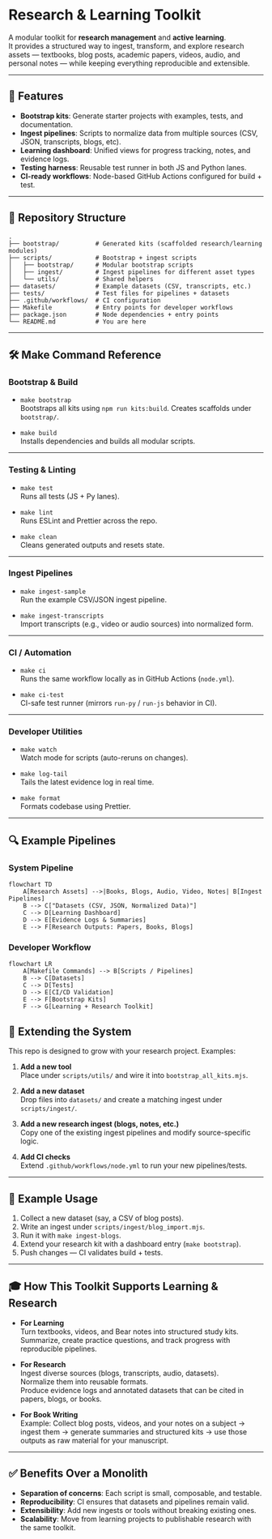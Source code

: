 # Research & Learning Toolkit

A modular toolkit for **research management** and **active learning**.  
It provides a structured way to ingest, transform, and explore research assets — textbooks, blog posts, academic papers, videos, audio, and personal notes — while keeping everything reproducible and extensible.

---

## 🚀 Features

- **Bootstrap kits**: Generate starter projects with examples, tests, and documentation.
- **Ingest pipelines**: Scripts to normalize data from multiple sources (CSV, JSON, transcripts, blogs, etc).
- **Learning dashboard**: Unified views for progress tracking, notes, and evidence logs.
- **Testing harness**: Reusable test runner in both JS and Python lanes.
- **CI-ready workflows**: Node-based GitHub Actions configured for build + test.

---

## 📂 Repository Structure

```
.
├── bootstrap/          # Generated kits (scaffolded research/learning modules)
├── scripts/            # Bootstrap + ingest scripts
│   ├── bootstrap/      # Modular bootstrap scripts
│   ├── ingest/         # Ingest pipelines for different asset types
│   └── utils/          # Shared helpers
├── datasets/           # Example datasets (CSV, transcripts, etc.)
├── tests/              # Test files for pipelines + datasets
├── .github/workflows/  # CI configuration
├── Makefile            # Entry points for developer workflows
├── package.json        # Node dependencies + entry points
└── README.md           # You are here
```

---

## 🛠 Make Command Reference

### Bootstrap & Build

- `make bootstrap`  
  Bootstraps all kits using `npm run kits:build`. Creates scaffolds under `bootstrap/`.

- `make build`  
  Installs dependencies and builds all modular scripts.

---

### Testing & Linting

- `make test`  
  Runs all tests (JS + Py lanes).

- `make lint`  
  Runs ESLint and Prettier across the repo.

- `make clean`  
  Cleans generated outputs and resets state.

---

### Ingest Pipelines

- `make ingest-sample`  
  Run the example CSV/JSON ingest pipeline.

- `make ingest-transcripts`  
  Import transcripts (e.g., video or audio sources) into normalized form.

---

### CI / Automation

- `make ci`  
  Runs the same workflow locally as in GitHub Actions (`node.yml`).

- `make ci-test`  
  CI-safe test runner (mirrors `run-py` / `run-js` behavior in CI).

---

### Developer Utilities

- `make watch`  
  Watch mode for scripts (auto-reruns on changes).

- `make log-tail`  
  Tails the latest evidence log in real time.

- `make format`  
  Formats codebase using Prettier.

---

## 🔍 Example Pipelines

### System Pipeline

```mermaid
flowchart TD
    A[Research Assets] -->|Books, Blogs, Audio, Video, Notes| B[Ingest Pipelines]
    B --> C["Datasets (CSV, JSON, Normalized Data)"]
    C --> D[Learning Dashboard]
    D --> E[Evidence Logs & Summaries]
    E --> F[Research Outputs: Papers, Books, Blogs]
```

### Developer Workflow

```mermaid
flowchart LR
    A[Makefile Commands] --> B[Scripts / Pipelines]
    B --> C[Datasets]
    C --> D[Tests]
    D --> E[CI/CD Validation]
    E --> F[Bootstrap Kits]
    F --> G[Learning + Research Toolkit]
```

## 🧩 Extending the System

This repo is designed to grow with your research project. Examples:

1. **Add a new tool**  
   Place under `scripts/utils/` and wire it into `bootstrap_all_kits.mjs`.

2. **Add a new dataset**  
   Drop files into `datasets/` and create a matching ingest under `scripts/ingest/`.

3. **Add a new research ingest (blogs, notes, etc.)**  
   Copy one of the existing ingest pipelines and modify source-specific logic.

4. **Add CI checks**  
   Extend `.github/workflows/node.yml` to run your new pipelines/tests.

---

## 📖 Example Usage

1. Collect a new dataset (say, a CSV of blog posts).
2. Write an ingest under `scripts/ingest/blog_import.mjs`.
3. Run it with `make ingest-blogs`.
4. Extend your research kit with a dashboard entry (`make bootstrap`).
5. Push changes — CI validates build + tests.

---

## 🎓 How This Toolkit Supports Learning & Research

- **For Learning**  
  Turn textbooks, videos, and Bear notes into structured study kits.  
  Summarize, create practice questions, and track progress with reproducible pipelines.

- **For Research**  
  Ingest diverse sources (blogs, transcripts, audio, datasets).  
  Normalize them into reusable formats.  
  Produce evidence logs and annotated datasets that can be cited in papers, blogs, or books.

- **For Book Writing**  
  Example: Collect blog posts, videos, and your notes on a subject → ingest them → generate summaries and structured kits → use those outputs as raw material for your manuscript.

---

## ✅ Benefits Over a Monolith

- **Separation of concerns**: Each script is small, composable, and testable.
- **Reproducibility**: CI ensures that datasets and pipelines remain valid.
- **Extensibility**: Add new ingests or tools without breaking existing ones.
- **Scalability**: Move from learning projects to publishable research with the same toolkit.

